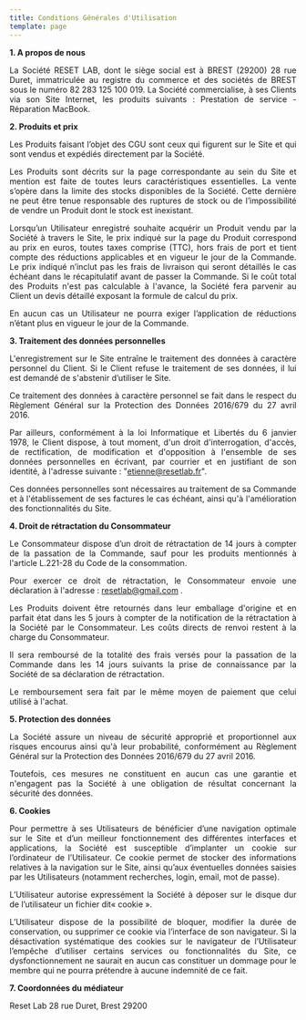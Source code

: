 ```yaml
---
title: Conditions Générales d'Utilisation
template: page
---
```

<div style="text-align: justify">

**1. A propos de nous**

La Société RESET LAB, dont le siège social est à BREST (29200) 28 rue Duret, immatriculée au registre du commerce et des sociétés de BREST sous le numéro 82 283 125 100 019. La Société commercialise, à ses Clients via son Site Internet, les produits suivants : Prestation de service - Réparation MacBook.

**2. Produits et prix**

Les Produits faisant l’objet des CGU sont ceux qui figurent sur le Site et qui sont vendus et expédiés directement par la Société.

Les Produits sont décrits sur la page correspondante au sein du Site et mention est faite de toutes leurs caractéristiques essentielles. La vente s’opère dans la limite des stocks disponibles de la Société. Cette dernière ne peut être tenue responsable des ruptures de stock ou de l’impossibilité de vendre un Produit dont le stock est inexistant.

Lorsqu’un Utilisateur enregistré souhaite acquérir un Produit vendu par la Société à travers le Site, le prix indiqué sur la page du Produit correspond au prix en euros, toutes taxes comprise (TTC), hors frais de port et tient compte des réductions applicables et en vigueur le jour de la Commande. Le prix indiqué n’inclut pas les frais de livraison qui seront détaillés le cas échéant dans le récapitulatif avant de passer la Commande. Si le coût total des Produits n'est pas calculable à l'avance, la Société fera parvenir au Client un devis détaillé exposant la formule de calcul du prix.

En aucun cas un Utilisateur ne pourra exiger l’application de réductions n’étant plus en vigueur le jour de la Commande.

**3. Traitement des données personnelles**

L'enregistrement sur le Site entraîne le traitement des données à caractère personnel du Client. Si le Client refuse le traitement de ses données, il lui est demandé de s'abstenir d’utiliser le Site.

Ce traitement des données à caractère personnel se fait dans le respect du Règlement Général sur la Protection des Données 2016/679 du 27 avril 2016.

Par ailleurs, conformément à la loi Informatique et Libertés du 6 janvier 1978, le Client dispose, à tout moment, d'un droit d'interrogation, d'accès, de rectification, de modification et d'opposition à l'ensemble de ses données personnelles en écrivant, par courrier et en justifiant de son identité, à l'adresse suivante : "etienne@resetlab.fr".

Ces données personnelles sont nécessaires au traitement de sa Commande et à l'établissement de ses factures le cas échéant, ainsi qu'à l'amélioration des fonctionnalités du Site.

**4. Droit de rétractation du Consommateur**

Le Consommateur dispose d’un droit de rétractation de 14 jours à compter de la passation de la Commande, sauf pour les produits mentionnés à l'article L.221-28 du Code de la consommation.

Pour exercer ce droit de rétractation, le Consommateur envoie une déclaration à l'adresse : resetlab@gmail.com .

Les Produits doivent être retournés dans leur emballage d'origine et en parfait état dans les 5 jours à compter de la notification de la rétractation à la Société par le Consommateur. Les coûts directs de renvoi restent à la charge du Consommateur.

Il sera remboursé de la totalité des frais versés pour la passation de la Commande dans les 14 jours suivants la prise de connaissance par la Société de sa déclaration de rétractation.

Le remboursement sera fait par le même moyen de paiement que celui utilisé à l'achat.

**5. Protection des données**

La Société assure un niveau de sécurité approprié et proportionnel aux risques encourus ainsi qu'à leur probabilité, conformément au Règlement Général sur la Protection des Données 2016/679 du 27 avril 2016.

Toutefois, ces mesures ne constituent en aucun cas une garantie et n'engagent pas la Société à une obligation de résultat concernant la sécurité des données.

**6. Cookies**

Pour permettre à ses Utilisateurs de bénéficier d’une navigation optimale sur le Site et d’un meilleur fonctionnement des différentes interfaces et applications, la Société est susceptible d’implanter un cookie sur l’ordinateur de l’Utilisateur. Ce cookie permet de stocker des informations relatives à la navigation sur le Site, ainsi qu’aux éventuelles données saisies par les Utilisateurs (notamment recherches, login, email, mot de passe).

L’Utilisateur autorise expressément la Société à déposer sur le disque dur de l’utilisateur un fichier dit« cookie ».

L’Utilisateur dispose de la possibilité de bloquer, modifier la durée de conservation, ou supprimer ce cookie via l’interface de son navigateur. Si la désactivation systématique des cookies sur le navigateur de l’Utilisateur l’empêche d’utiliser certains services ou fonctionnalités du Site, ce dysfonctionnement ne saurait en aucun cas constituer un dommage pour le membre qui ne pourra prétendre à aucune indemnité de ce fait.

**7. Coordonnées du médiateur**

Reset Lab
28 rue Duret, Brest 29200

</div>
